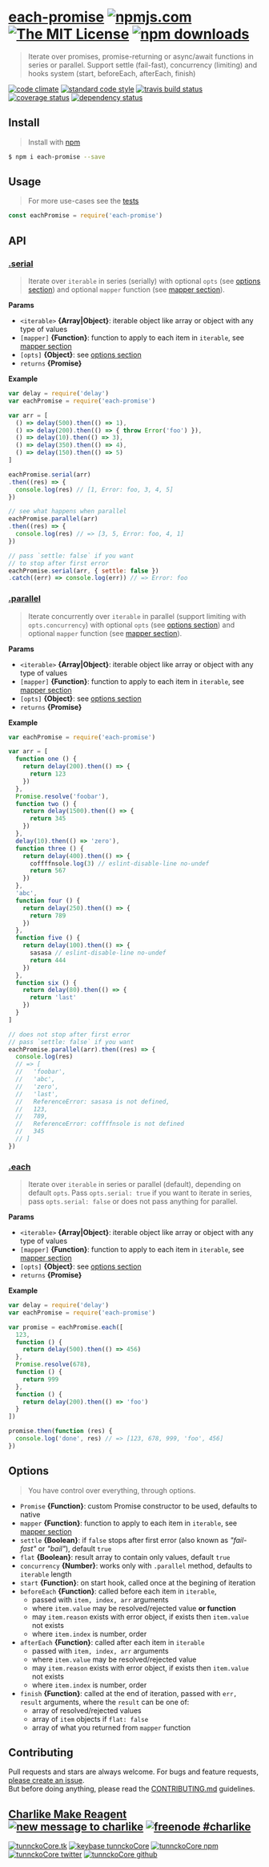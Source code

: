 # [each-promise][author-www-url] [![npmjs.com][npmjs-img]][npmjs-url] [![The MIT License][license-img]][license-url] [![npm downloads][downloads-img]][downloads-url] 

> Iterate over promises, promise-returning or async/await functions in series or parallel. Support settle (fail-fast), concurrency (limiting) and hooks system (start, beforeEach, afterEach, finish)

[![code climate][codeclimate-img]][codeclimate-url] [![standard code style][standard-img]][standard-url] [![travis build status][travis-img]][travis-url] [![coverage status][coveralls-img]][coveralls-url] [![dependency status][david-img]][david-url]

## Install
> Install with [npm](https://www.npmjs.com/)

```sh
$ npm i each-promise --save
```

## Usage
> For more use-cases see the [tests](./test.js)

```js
const eachPromise = require('each-promise')
```

## API

### [.serial](index.js#L57)
> Iterate over `iterable` in series (serially) with optional `opts` (see [options section](#options)) and optional `mapper` function (see [mapper section](#mapper)).

**Params**

* `<iterable>` **{Array|Object}**: iterable object like array or object with any type of values    
* `[mapper]` **{Function}**: function to apply to each item in `iterable`, see [mapper section](#mapper)    
* `[opts]` **{Object}**: see [options section](#options)    
* `returns` **{Promise}**  

**Example**

```js
var delay = require('delay')
var eachPromise = require('each-promise')

var arr = [
  () => delay(500).then(() => 1),
  () => delay(200).then(() => { throw Error('foo') }),
  () => delay(10).then(() => 3),
  () => delay(350).then(() => 4),
  () => delay(150).then(() => 5)
]

eachPromise.serial(arr)
.then((res) => {
  console.log(res) // [1, Error: foo, 3, 4, 5]
})

// see what happens when parallel
eachPromise.parallel(arr)
.then((res) => {
  console.log(res) // => [3, 5, Error: foo, 4, 1]
})

// pass `settle: false` if you want
// to stop after first error
eachPromise.serial(arr, { settle: false })
.catch((err) => console.log(err)) // => Error: foo
```

### [.parallel](index.js#L139)
> Iterate concurrently over `iterable` in parallel (support limiting with `opts.concurrency`) with optional `opts` (see [options section](#options)) and optional `mapper` function (see [mapper section](#mapper)).

**Params**

* `<iterable>` **{Array|Object}**: iterable object like array or object with any type of values    
* `[mapper]` **{Function}**: function to apply to each item in `iterable`,  see [mapper section](#mapper)    
* `[opts]` **{Object}**: see [options section](#options)    
* `returns` **{Promise}**  

**Example**

```js
var eachPromise = require('each-promise')

var arr = [
  function one () {
    return delay(200).then(() => {
      return 123
    })
  },
  Promise.resolve('foobar'),
  function two () {
    return delay(1500).then(() => {
      return 345
    })
  },
  delay(10).then(() => 'zero'),
  function three () {
    return delay(400).then(() => {
      coffffnsole.log(3) // eslint-disable-line no-undef
      return 567
    })
  },
  'abc',
  function four () {
    return delay(250).then(() => {
      return 789
    })
  },
  function five () {
    return delay(100).then(() => {
      sasasa // eslint-disable-line no-undef
      return 444
    })
  },
  function six () {
    return delay(80).then(() => {
      return 'last'
    })
  }
]

// does not stop after first error
// pass `settle: false` if you want
eachPromise.parallel(arr).then((res) => {
  console.log(res)
  // => [
  //   'foobar',
  //   'abc',
  //   'zero',
  //   'last',
  //   ReferenceError: sasasa is not defined,
  //   123,
  //   789,
  //   ReferenceError: coffffnsole is not defined
  //   345
  // ]
})
```

### [.each](index.js#L185)
> Iterate over `iterable` in series or parallel (default), depending on default `opts`. Pass `opts.serial: true` if you want to iterate in series, pass `opts.serial: false` or does not pass anything for parallel.

**Params**

* `<iterable>` **{Array|Object}**: iterable object like array or object with any type of values    
* `[mapper]` **{Function}**: function to apply to each item in `iterable`,  see [mapper section](#mapper)    
* `[opts]` **{Object}**: see [options section](#options)    
* `returns` **{Promise}**  

**Example**

```js
var delay = require('delay')
var eachPromise = require('each-promise')

var promise = eachPromise.each([
  123,
  function () {
    return delay(500).then(() => 456)
  },
  Promise.resolve(678),
  function () {
    return 999
  },
  function () {
    return delay(200).then(() => 'foo')
  }
])

promise.then(function (res) {
  console.log('done', res) // => [123, 678, 999, 'foo', 456]
})
```

## Options
> You have control over everything, through options.

* `Promise` **{Function}**: custom Promise constructor to be used, defaults to native
* `mapper` **{Function}**: function to apply to each item in `iterable`, see [mapper section](#mapper)
* `settle` **{Boolean}**: if `false` stops after first error (also known as _"fail-fast"_ or _"bail"_), default `true`
* `flat` **{Boolean}**: result array to contain only values, default `true`
* `concurrency` **{Number}**: works only with `.parallel` method, defaults to `iterable` length
* `start` **{Function}**: on start hook, called once at the begining of iteration
* `beforeEach` **{Function}**: called before each item in `iterable`,
  + passed with `item, index, arr` arguments
  + where `item.value` may be resolved/rejected value **or function**
  + may `item.reason` exists with error object, if exists then `item.value` not exists
  + where `item.index` is number, order
* `afterEach` **{Function}**: called after each item in `iterable`
  + passed with `item, index, arr` arguments
  + where `item.value` may be resolved/rejected value
  + may `item.reason` exists with error object, if exists then `item.value` not exists
  + where `item.index` is number, order
* `finish` **{Function}**: called at the end of iteration, passed with `err, result` arguments, where the `result` can be one of:
  + array of resolved/rejected values
  + array of `item` objects if `flat: false`
  + array of what you returned from `mapper` function

## Contributing
Pull requests and stars are always welcome. For bugs and feature requests, [please create an issue](https://github.com/tunnckoCore/each-promise/issues/new).  
But before doing anything, please read the [CONTRIBUTING.md](./CONTRIBUTING.md) guidelines.

## [Charlike Make Reagent](http://j.mp/1stW47C) [![new message to charlike][new-message-img]][new-message-url] [![freenode #charlike][freenode-img]][freenode-url]

[![tunnckoCore.tk][author-www-img]][author-www-url] [![keybase tunnckoCore][keybase-img]][keybase-url] [![tunnckoCore npm][author-npm-img]][author-npm-url] [![tunnckoCore twitter][author-twitter-img]][author-twitter-url] [![tunnckoCore github][author-github-img]][author-github-url]

[npmjs-url]: https://www.npmjs.com/package/each-promise
[npmjs-img]: https://img.shields.io/npm/v/each-promise.svg?label=each-promise

[license-url]: https://github.com/tunnckoCore/each-promise/blob/master/LICENSE
[license-img]: https://img.shields.io/npm/l/each-promise.svg

[downloads-url]: https://www.npmjs.com/package/each-promise
[downloads-img]: https://img.shields.io/npm/dm/each-promise.svg

[codeclimate-url]: https://codeclimate.com/github/tunnckoCore/each-promise
[codeclimate-img]: https://img.shields.io/codeclimate/github/tunnckoCore/each-promise.svg

[travis-url]: https://travis-ci.org/tunnckoCore/each-promise
[travis-img]: https://img.shields.io/travis/tunnckoCore/each-promise/master.svg

[coveralls-url]: https://coveralls.io/r/tunnckoCore/each-promise
[coveralls-img]: https://img.shields.io/coveralls/tunnckoCore/each-promise.svg

[david-url]: https://david-dm.org/tunnckoCore/each-promise
[david-img]: https://img.shields.io/david/tunnckoCore/each-promise.svg

[standard-url]: https://github.com/feross/standard
[standard-img]: https://img.shields.io/badge/code%20style-standard-brightgreen.svg

[author-www-url]: http://www.tunnckocore.tk
[author-www-img]: https://img.shields.io/badge/www-tunnckocore.tk-fe7d37.svg

[keybase-url]: https://keybase.io/tunnckocore
[keybase-img]: https://img.shields.io/badge/keybase-tunnckocore-8a7967.svg

[author-npm-url]: https://www.npmjs.com/~tunnckocore
[author-npm-img]: https://img.shields.io/badge/npm-~tunnckocore-cb3837.svg

[author-twitter-url]: https://twitter.com/tunnckoCore
[author-twitter-img]: https://img.shields.io/badge/twitter-@tunnckoCore-55acee.svg

[author-github-url]: https://github.com/tunnckoCore
[author-github-img]: https://img.shields.io/badge/github-@tunnckoCore-4183c4.svg

[freenode-url]: http://webchat.freenode.net/?channels=charlike
[freenode-img]: https://img.shields.io/badge/freenode-%23charlike-5654a4.svg

[new-message-url]: https://github.com/tunnckoCore/ama
[new-message-img]: https://img.shields.io/badge/ask%20me-anything-green.svg

